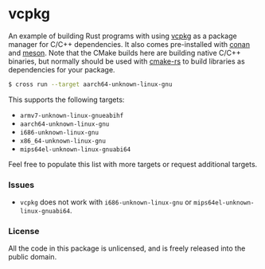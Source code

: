 # vcpkg

An example of building Rust programs with using [vcpkg](https://vcpkg.io/en/index.html) as a package manager for C/C++ dependencies. It also comes pre-installed with [conan](https://conan.io) and [meson](https://mesonbuild.com/). Note that the CMake builds here are building native C/C++ binaries, but normally should be used with [cmake-rs](https://docs.rs/cmake/latest/cmake/) to build libraries as dependencies for your package.

```bash
$ cross run --target aarch64-unknown-linux-gnu
```

This supports the following targets:
- `armv7-unknown-linux-gnueabihf`
- `aarch64-unknown-linux-gnu`
- `i686-unknown-linux-gnu`
- `x86_64-unknown-linux-gnu`
- `mips64el-unknown-linux-gnuabi64`

Feel free to populate this list with more targets or request additional targets.

### Issues

- `vcpkg` does not work with `i686-unknown-linux-gnu` or `mips64el-unknown-linux-gnuabi64`.

### License

All the code in this package is unlicensed, and is freely released into the public domain.
